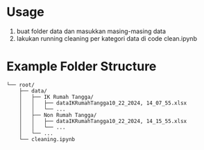 # Usage
1. buat folder data dan masukkan masing-masing data
2. lakukan running cleaning per kategori data di code clean.ipynb

# Example Folder Structure
```
└── root/
    ├── data/
    │   ├── IK Rumah Tangga/
    │   │   ├── dataIKRumahTangga10_22_2024, 14_07_55.xlsx
    │   │   └── ...
    │   ├── Non Rumah Tangga/
    │   │   ├── dataIKRumahTangga10_22_2024, 14_15_55.xlsx
    │   │   └── ...
    │   └── ...
    └── cleaning.ipynb
```
